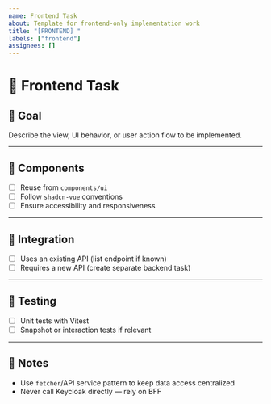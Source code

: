 ```yaml
---
name: Frontend Task
about: Template for frontend-only implementation work
title: "[FRONTEND] "
labels: ["frontend"]
assignees: []
---
```


# 🎨 Frontend Task

## 🧩 Goal

Describe the view, UI behavior, or user action flow to be implemented.

---
## 🧱 Components

- [ ] Reuse from `components/ui`
- [ ] Follow `shadcn-vue` conventions
- [ ] Ensure accessibility and responsiveness

---

## 🔌 Integration

- [ ] Uses an existing API (list endpoint if known)
- [ ] Requires a new API (create separate backend task)
---

## 🧪 Testing

- [ ] Unit tests with Vitest
- [ ] Snapshot or interaction tests if relevant

---

## 📎 Notes

- Use `fetcher`/API service pattern to keep data access centralized
- Never call Keycloak directly — rely on BFF

